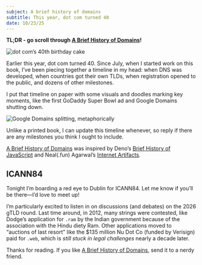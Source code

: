 ```yaml
---
subject: A brief history of domains
subtitle: This year, dot com turned 40
date: 10/23/25
---
```


**TL;DR - go scroll through [A Brief History of Domains](/history-of-domains)!**

![dot com’s 40th birthday cake](/history/cake.svg)

Earlier this year, dot com turned 40. Since July, when I started work on this book, I’ve been piecing together a timeline in my head: when DNS was developed, when countries got their own TLDs, when registration opened to the public, and dozens of other milestones.

I put that timeline on paper with some visuals and doodles marking key moments, like the first GoDaddy Super Bowl ad and Google Domains shutting down.

![Google Domains splitting, metaphorically](/history/google.svg)

Unlike a printed book, I can update this timeline whenever, so reply if there are any milestones you think I ought to include.

[A Brief History of Domains](/history-of-domains) was inspired by Deno’s [Brief History of JavaScript](https://deno.com/blog/history-of-javascript) and Neal(.fun) Agarwal’s [Internet Artifacts](https://neal.fun/internet-artifacts).

## ICANN84

Tonight I’m boarding a red eye to Dublin for ICANN84. Let me know if you’ll be there—I’d love to meet up!

I’m particularly excited to listen in on discussions (and debates) on the 2026 gTLD round. Last time around, in 2012, many strings were contested, like Dodge’s application for `.ram` by the Indian government because of the association with the Hindu diety Ram. Other applications moved to “auctions of last resort” like the $135 million Nu Dot Co (funded by Verisign) paid for `.web`, which is _still stuck in legal challenges_ nearly a decade later.

Thanks for reading. If you like [A Brief History of Domains](/history-of-domains), send it to a nerdy friend.
